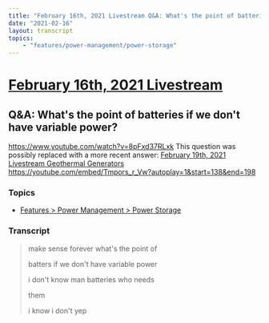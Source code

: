 ```yaml
---
title: "February 16th, 2021 Livestream Q&A: What's the point of batteries if we don't have variable power?"
date: "2021-02-16"
layout: transcript
topics:
    - "features/power-management/power-storage"
---
```

# [February 16th, 2021 Livestream](../2021-02-16.md)
## Q&A: What's the point of batteries if we don't have variable power?
https://www.youtube.com/watch?v=8pFxd37RLxk
This question was possibly replaced with a more recent answer: [February 19th, 2021 Livestream Geothermal Generators](./yt-Tmpors_r_Vw,138.50503333333333,197.79760000000002.md) https://youtube.com/embed/Tmpors_r_Vw?autoplay=1&start=138&end=198


### Topics
* [Features > Power Management > Power Storage](../topics/features/power-management/power-storage.md)

### Transcript

> make sense forever what's the point of
>
> batters if we don't have variable power
>
> i don't know man batteries who needs
>
> them
>
> i know i don't yep

